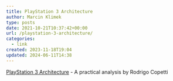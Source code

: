 ```yaml
---
title: PlayStation 3 Architecture
author: Marcin Klimek
type: posts
date: 2021-10-21T10:37:42+00:00
url: /playstation-3-architecture/
categories:
  - link
created: 2023-11-18T19:04
updated: 2024-06-11T14:38
---
```



[PlayStation 3 Architecture](https://www.copetti.org/writings/consoles/playstation-3/) - A practical analysis by Rodrigo Copetti